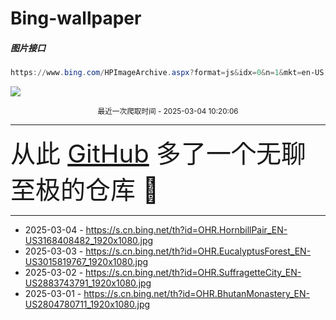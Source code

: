 # Bing-wallpaper

##### 图片接口

```powershell
https://www.bing.com/HPImageArchive.aspx?format=js&idx=0&n=1&mkt=en-US
```

 ![](https://s.cn.bing.net/th?id=OHR.HornbillPair_EN-US3168408482_1920x1080.jpg)

<p align='center' >
    <small>
        最近一次爬取时间 - 2025-03-04 10:20:06
    </small>
    <br>
    <hr>
    <font size=7>
        <small>
           从此 <a href='https://github.com/'>GitHub</a> 多了一个无聊至极的仓库  🍳
        </small>
    </font>
    <hr>
</p>


- 2025-03-04 - https://s.cn.bing.net/th?id=OHR.HornbillPair_EN-US3168408482_1920x1080.jpg 
- 2025-03-03 - https://s.cn.bing.net/th?id=OHR.EucalyptusForest_EN-US3015819767_1920x1080.jpg 
- 2025-03-02 - https://s.cn.bing.net/th?id=OHR.SuffragetteCity_EN-US2883743791_1920x1080.jpg 
- 2025-03-01 - https://s.cn.bing.net/th?id=OHR.BhutanMonastery_EN-US2804780711_1920x1080.jpg 
